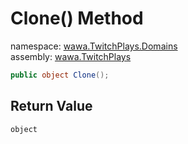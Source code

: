 # Clone\(\) Method

namespace: [wawa\.TwitchPlays\.Domains](../../wawa.TwitchPlays.Domains.md)<br />
assembly: [wawa\.TwitchPlays](../../../wawa.TwitchPlays.md)



```csharp
public object Clone();
```

## Return Value

`object`



